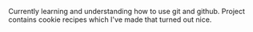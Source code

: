 Currently learning and understanding how to use git and github. Project contains cookie recipes which I've made that turned out nice.